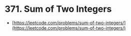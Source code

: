 # 371. Sum of Two Integers

- [https://leetcode.com/problems/sum-of-two-integers/](https://leetcode.com/problems/sum-of-two-integers/)
